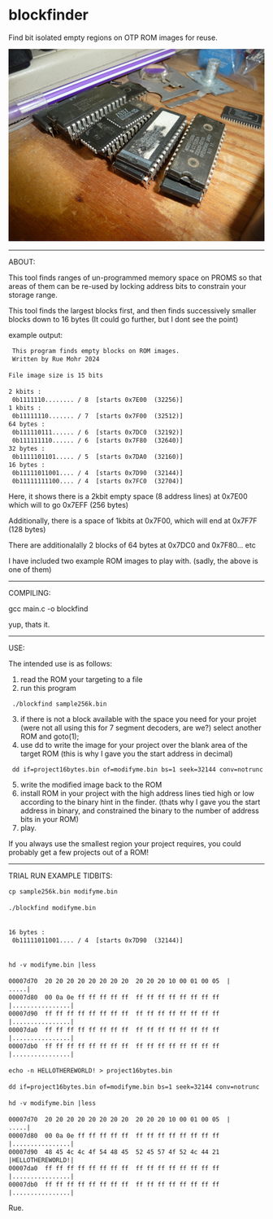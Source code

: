 # blockfinder
Find bit isolated empty regions on OTP ROM images for reuse.

![eyecandy](p1330159.jpg)

---------------------------

ABOUT:


This tool finds ranges of un-programmed memory space on PROMS so that areas of them can be re-used by locking address bits to constrain your storage range.

This tool finds the largest blocks first, and then finds successively smaller blocks down to 16 bytes (It could go further, but I dont see the point)

example output:

~~~~~~~~~
 This program finds empty blocks on ROM images. 
 Written by Rue Mohr 2024 

File image size is 15 bits

2 kbits :
 0b1111110........ / 8  [starts 0x7E00  (32256)]
1 kbits :
 0b11111110....... / 7  [starts 0x7F00  (32512)]
64 bytes :
 0b111110111...... / 6  [starts 0x7DC0  (32192)]
 0b111111110...... / 6  [starts 0x7F80  (32640)]
32 bytes :
 0b1111101101..... / 5  [starts 0x7DA0  (32160)]
16 bytes :
 0b11111011001.... / 4  [starts 0x7D90  (32144)]
 0b11111111100.... / 4  [starts 0x7FC0  (32704)]
~~~~~~~~~

Here, it shows there is a 2kbit empty space (8 address lines) at 0x7E00 which will to go 0x7EFF (256 bytes)

Additionally, there is a space of 1kbits at 0x7F00, which will end at 0x7F7F (128 bytes)

There are additionalally 2 blocks of 64 bytes at 0x7DC0 and 0x7F80... etc

I have included two example ROM images to play with. (sadly, the above is one of them)


--------------------------------------

COMPILING:

gcc main.c -o blockfind


yup, thats it.


----------------------------------------

USE:

The intended use is as follows:

1) read the ROM your targeting to a file
2) run this program
~~~~~~
 ./blockfind sample256k.bin
~~~~~~
3) if there is not a block available with the space you need for your projet (were not all using this for 7 segment decoders, are we?) select another ROM and goto(1);
4) use dd to write the image for your project over the blank area of the target ROM (this is why I gave you the start address in decimal)
~~~~~~
 dd if=project16bytes.bin of=modifyme.bin bs=1 seek=32144 conv=notrunc
~~~~~~
5) write the modified image back to the ROM
6) install ROM in your project with the high address lines tied high or low according to the binary hint in the finder. (thats why I gave you the start address in binary, and constrained the binary to the number of address bits in your ROM)
7) play.

If you always use the smallest region your project requires, you could probably get a few projects out of a ROM!

----------------------------------------

TRIAL RUN EXAMPLE TIDBITS:


~~~~~~~~~~~~~~~~~~~~~
cp sample256k.bin modifyme.bin

./blockfind modifyme.bin


16 bytes :
 0b11111011001.... / 4  [starts 0x7D90  (32144)]


hd -v modifyme.bin |less

00007d70  20 20 20 20 20 20 20 20  20 20 20 10 00 01 00 05  |           .....|
00007d80  00 0a 0e ff ff ff ff ff  ff ff ff ff ff ff ff ff  |................|
00007d90  ff ff ff ff ff ff ff ff  ff ff ff ff ff ff ff ff  |................|
00007da0  ff ff ff ff ff ff ff ff  ff ff ff ff ff ff ff ff  |................|
00007db0  ff ff ff ff ff ff ff ff  ff ff ff ff ff ff ff ff  |................|

echo -n HELLOTHEREWORLD! > project16bytes.bin

dd if=project16bytes.bin of=modifyme.bin bs=1 seek=32144 conv=notrunc

hd -v modifyme.bin |less

00007d70  20 20 20 20 20 20 20 20  20 20 20 10 00 01 00 05  |           .....|
00007d80  00 0a 0e ff ff ff ff ff  ff ff ff ff ff ff ff ff  |................|
00007d90  48 45 4c 4c 4f 54 48 45  52 45 57 4f 52 4c 44 21  |HELLOTHEREWORLD!|
00007da0  ff ff ff ff ff ff ff ff  ff ff ff ff ff ff ff ff  |................|
00007db0  ff ff ff ff ff ff ff ff  ff ff ff ff ff ff ff ff  |................|
~~~~~~~~~~~~~~~~~~~~~

Rue.






































